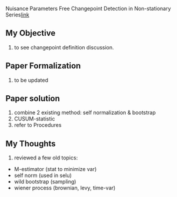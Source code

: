 
Nuisance Parameters Free Changepoint Detection in Non-stationary Series[link](https://arxiv.org/pdf/1808.01905.pdf)

## My Objective
1. to see changepoint definition discussion.

## Paper Formalization
1. to be updated

## Paper solution
1. combine 2 existing method: self normalization & bootstrap
2. CUSUM-statistic
3. refer to Procedures

## My Thoughts
1. reviewed a few old topics:
-   M-estimator (stat to minimize var)
-   self norm (used in selu)
-   wild bootstrap (sampling)
-   wiener process (brownian, levy, time-var)
